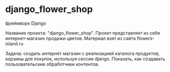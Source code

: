 # django_flower_shop
фреймворк Django

Название проекта: "django_flower_shop".
Проект представляет из себя интернет-магазин продажи цветов. Материал взят из сайта flowers-island.ru

Задача:
создать интернет магазин с реализацией каталога продуктов, корзины для покупок, используя сессии django. Показать, как создавать пользовательские обработчики контентов. 
